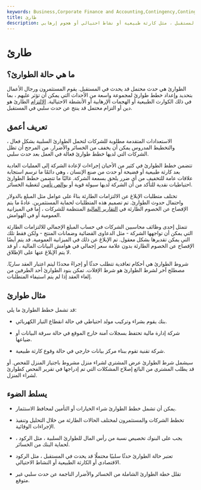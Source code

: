 ```yaml
---
keywords: Business,Corporate Finance and Accounting,Contingency,Contingency Clause,Contingency Plan,Escape Clause,Investing
title: طارئ
description: الطوارئ هي حدث سلبي محتمل قد يحدث في المستقبل ، مثل كارثة طبيعية أو نشاط احتيالي أو هجوم إرهابي.
---
```


# طارئ
## ما هي حالة الطوارئ؟

الطوارئ هي حدث محتمل قد يحدث في المستقبل. يقوم المستثمرون ورجال الأعمال بتحديد وإعداد خطط طوارئ لمجموعة واسعة من الأحداث التي يمكن أن تؤثر عليهم ، بما في ذلك الكوارث الطبيعية أو الهجمات الإرهابية أو الأنشطة الاحتيالية. [الالتزام](/liability) الطارئ هو دين أو التزام محتمل قد ينتج عن حدث سلبي في المستقبل.

## تعريف أعمق

الاستعدادات المتقدمة مطلوبة للشركات لتحمل الطوارئ السلبية بشكل فعال ، والتخطيط المدروس يمكن أن يخفف من الخسائر والأضرار. من المرجح أن تظل الشركات التي لديها خطط طوارئ فعالة في العمل بعد حدث سلبي.

تتضمن خطط الطوارئ في كثير من الأحيان إجراءات لإعادة الشركة إلى العمليات العادية بعد كارثة طبيعية أو فضيحة أو حدث من صنع الإنسان ، وهي دائمًا ما ترسم استجابة علاقات عامة للتخفيف من أي ضرر يلحق بسمعة الشركة. غالبًا ما تتضمن خطط الطوارئ احتياطيات نقدية للتأكد من أن الشركة لديها سيولة قوية أو [بوالص تأمين](/insurance) لتغطية الخسائر.

تختلف متطلبات الإبلاغ عن الالتزامات الطارئة بناءً على عوامل مثل المبلغ بالدولار واحتمال حدوث الطوارئ. تم تصميم هذه المتطلبات لحماية المستثمرين. عادةً ما يتم الإفصاح عن الخصوم الطارئة في [التقارير المالية](/accountingmethod) المنتظمة للشركات ، إما في الميزانية العمومية أو في الهوامش.

تتمثل إحدى وظائف محاسبين الشركات في حساب المبلغ الإجمالي للالتزامات الطارئة التي يمكن أن تواجهها الشركة - مثل الدعاوى القضائية وضمانات المنتج - ولكن فقط تلك التي يمكن تقديرها بشكل معقول. تم الإبلاغ عن ذلك في الميزانية العمومية. قد يتم أيضًا الإفصاح عن الخصوم الطارئة بدون علامة سعر إجمالي في هوامش البيانات المالية ، أو قد لا يتم الإبلاغ عنها على الإطلاق.

شروط الطوارئ هي أحكام تعاقدية تتطلب حدثًا أو إجراءً محددًا ليتم اعتبار العقد ساريًا. مصطلح آخر لشرط الطوارئ هو شرط الإفلات. تمكن بنود الطوارئ أحد الطرفين من إلغاء العقد إذا لم يتم استيفاء المتطلبات.

## مثال طوارئ

قد تشمل خطط الطوارئ ما يلي:

- بنك يقوم بشراء وتركيب مولد احتياطي في حالة انقطاع التيار الكهربائي.

- شركة إدارة مالية تحتفظ بسجلات آمنة خارج الموقع في حالة سرقة البيانات أو ضياعها.

- شركة تقنية تقوم ببناء مركز بيانات خارجي في حالة وقوع كارثة طبيعية.

سيشمل شرط الطوارئ عرض المشتري لشراء منزل مشروط باجتياز المنزل للفحص. أو قد يطلب المشتري من البائع إصلاح المشكلات التي تم إدراجها في تقرير الفحص كطوارئ لشراء المنزل.

## يسلط الضوء

- يمكن أن تشمل خطط الطوارئ شراء الخيارات أو التأمين لمحافظ الاستثمار.

- تخطط الشركات والمستثمرون لمختلف الحالات الطارئة من خلال التحليل وتنفيذ الإجراءات الوقائية.

- يجب على البنوك تخصيص نسبة من رأس المال للطوارئ السلبية ، مثل الركود ، لحماية البنك من الخسائر.

- تعتبر حالة الطوارئ حدثًا سلبيًا محتملًا قد يحدث في المستقبل ، مثل الركود الاقتصادي أو الكارثة الطبيعية أو النشاط الاحتيالي.

- تقلل خطة الطوارئ الشاملة من الخسائر والأضرار الناجمة عن حدث سلبي غير متوقع.

